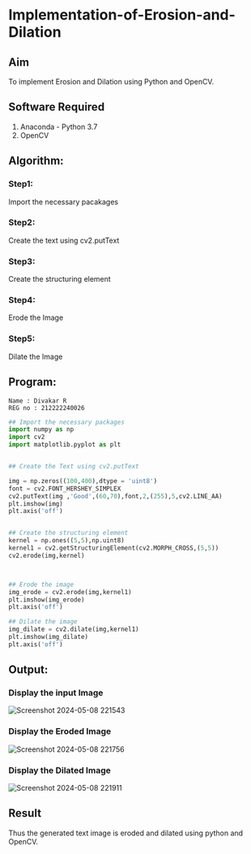 # Implementation-of-Erosion-and-Dilation
## Aim
To implement Erosion and Dilation using Python and OpenCV.
## Software Required
1. Anaconda - Python 3.7
2. OpenCV
## Algorithm:
### Step1:
Import the necessary pacakages
### Step2:
Create the text using cv2.putText
### Step3:
Create the structuring element
### Step4:
Erode the Image
### Step5:
Dilate the Image

## Program:
```
Name : Divakar R
REG no : 212222240026
```
``` Python
## Import the necessary packages
import numpy as np
import cv2
import matplotlib.pyplot as plt


## Create the Text using cv2.putText

img = np.zeros((100,400),dtype = 'uint8')
font = cv2.FONT_HERSHEY_SIMPLEX
cv2.putText(img ,'Good',(60,70),font,2,(255),5,cv2.LINE_AA)
plt.imshow(img)
plt.axis('off')


## Create the structuring element
kernel = np.ones((5,5),np.uint8)
kernel1 = cv2.getStructuringElement(cv2.MORPH_CROSS,(5,5))
cv2.erode(img,kernel)



## Erode the image
img_erode = cv2.erode(img,kernel1)
plt.imshow(img_erode)
plt.axis('off')

## Dilate the image
img_dilate = cv2.dilate(img,kernel1)
plt.imshow(img_dilate)
plt.axis('off')
```

## Output:

### Display the input Image

![Screenshot 2024-05-08 221543](https://github.com/divakar618/erosion--dilation/assets/121932143/d5b1e84e-bedc-4d60-99f8-d40d4280fe56)


### Display the Eroded Image
![Screenshot 2024-05-08 221756](https://github.com/divakar618/erosion--dilation/assets/121932143/c0fcd60b-b52c-46ed-a807-28e64e621415)


### Display the Dilated Image
![Screenshot 2024-05-08 221911](https://github.com/divakar618/erosion--dilation/assets/121932143/fffdeb66-2f2d-4cae-94c7-92868bcb5fa6)


## Result
Thus the generated text image is eroded and dilated using python and OpenCV.
